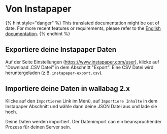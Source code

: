 # Von Instapaper

{% hint style="danger" %}
This translated documentation might be out of date. For more recent features or requirements, please refer to the [English documentation](https://doc.wallabag.org/en/).
{% endhint %}

## Exportiere deine Instapaper Daten

Auf der Seite Einstellungen
([<https://www.instapaper.com/user>](https://www.instapaper.com/user)),
klicke auf "Download .CSV Datei" in dem Abschnitt "Export". Eine CSV
Datei wird heruntergeladen (z.B. `instapaper-export.csv`).

## Importiere deine Daten in wallabag 2.x

Klicke auf den `Importieren` Link im Menü, auf `Importiere Inhalte` in
dem Instapaper Abschnitt und wähle dann deine JSON Datei aus und lade
sie hoch.

Deine Daten werden importiert. Der Datenimport can ein beanspruchender
Prozess für deinen Server sein.
